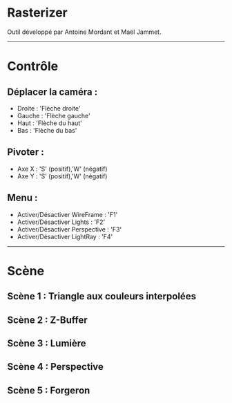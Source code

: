 # Rasterizer

Outil développé par Antoine Mordant et Maël Jammet.
___
# Contrôle

## Déplacer la caméra : 
- Droite : 'Flèche droite'
- Gauche : 'Flèche gauche'
- Haut : 'Flèche du haut'
- Bas : 'Flèche du bas'

## Pivoter : 
- Axe X : 'S' (positif),'W' (négatif)
- Axe Y : 'S' (positif),'W' (négatif)

## Menu :

- Activer/Désactiver WireFrame : 'F1'
- Activer/Désactiver Lights : 'F2'
- Activer/Désactiver Perspective : 'F3'
- Activer/Désactiver LightRay : 'F4'
___
# Scène

## Scène 1 : Triangle aux couleurs interpolées

## Scène 2 : Z-Buffer

## Scène 3 : Lumière

## Scène 4 : Perspective

## Scène 5 : Forgeron

